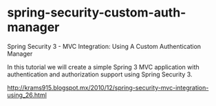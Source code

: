 # spring-security-custom-auth-manager
Spring Security 3 - MVC Integration: Using A Custom Authentication Manager 

In this tutorial we will create a simple Spring 3 MVC application with authentication and authorization support using Spring Security 3.

http://krams915.blogspot.mx/2010/12/spring-security-mvc-integration-using_26.html